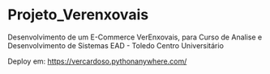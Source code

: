 # Projeto_Verenxovais
Desenvolvimento de um E-Commerce VerEnxovais, para Curso de Analise e  Desenvolvimento de Sistemas EAD - Toledo Centro Universitário

Deploy em: 
https://vercardoso.pythonanywhere.com/
